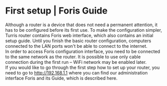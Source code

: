 # First setup | Foris Guide

Although a router is a device that does not need a permanent attention, it has to be configured before its first use. To make the configuration simpler, Turris router contains Foris web interface, which also contains an initial setup guide. Until you finish the basic router configuration, computers connected to the LAN ports won't be able to connect to the internet. \
In order to access Foris configuration interface, you need to be connected to the same network as the router. It is possible to use only cable connection during the first run – WiFi network may be enabled later. \
If you would like to go through the first step how to set up your router, you need to go to http://192.168.1.1 where you can find our administration interface Foris and its Guide, which is described here.
